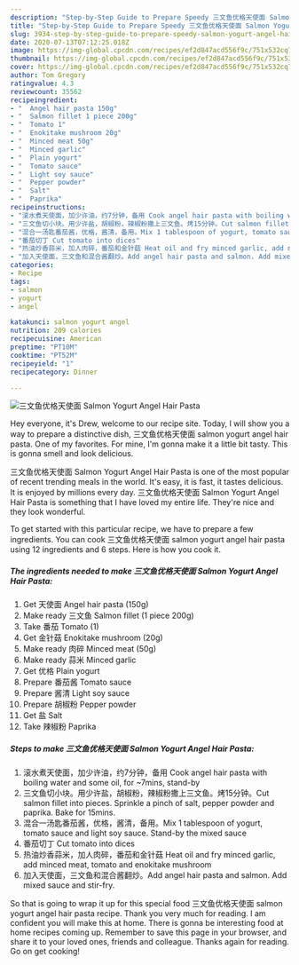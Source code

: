 ```yaml
---
description: "Step-by-Step Guide to Prepare Speedy 三文鱼优格天使面 Salmon Yogurt Angel Hair Pasta"
title: "Step-by-Step Guide to Prepare Speedy 三文鱼优格天使面 Salmon Yogurt Angel Hair Pasta"
slug: 3934-step-by-step-guide-to-prepare-speedy-salmon-yogurt-angel-hair-pasta
date: 2020-07-13T07:12:25.018Z
image: https://img-global.cpcdn.com/recipes/ef2d847acd556f9c/751x532cq70/三文鱼优格天使面-salmon-yogurt-angel-hair-pasta-recipe-main-photo.jpg
thumbnail: https://img-global.cpcdn.com/recipes/ef2d847acd556f9c/751x532cq70/三文鱼优格天使面-salmon-yogurt-angel-hair-pasta-recipe-main-photo.jpg
cover: https://img-global.cpcdn.com/recipes/ef2d847acd556f9c/751x532cq70/三文鱼优格天使面-salmon-yogurt-angel-hair-pasta-recipe-main-photo.jpg
author: Tom Gregory
ratingvalue: 4.3
reviewcount: 35562
recipeingredient:
- "  Angel hair pasta 150g"
- "  Salmon fillet 1 piece 200g"
- "  Tomato 1"
- "  Enokitake mushroom 20g"
- "  Minced meat 50g"
- "  Minced garlic"
- "  Plain yogurt"
- "  Tomato sauce"
- "  Light soy sauce"
- "  Pepper powder"
- "  Salt"
- "  Paprika"
recipeinstructions:
- "滚水煮天使面，加少许油，约7分钟，备用 Cook angel hair pasta with boiling water and some oil, for ~7mins, stand-by"
- "三文鱼切小块。用少许盐，胡椒粉，辣椒粉撒上三文鱼。烤15分钟。Cut salmon fillet into pieces. Sprinkle a pinch of salt, pepper powder and paprika. Bake for 15mins."
- "混合一汤匙番茄酱，优格，酱清，备用。Mix 1 tablespoon of yogurt, tomato sauce and light soy sauce. Stand-by the mixed sauce"
- "番茄切丁 Cut tomato into dices"
- "热油炒香蒜米，加人肉碎，番茄和金针菇 Heat oil and fry minced garlic, add minced meat, tomato and enokitake mushroom"
- "加入天使面，三文鱼和混合酱翻炒。Add angel hair pasta and salmon. Add mixed sauce and stir-fry."
categories:
- Recipe
tags:
- salmon
- yogurt
- angel

katakunci: salmon yogurt angel 
nutrition: 209 calories
recipecuisine: American
preptime: "PT10M"
cooktime: "PT52M"
recipeyield: "1"
recipecategory: Dinner

---
```



![三文鱼优格天使面 Salmon Yogurt Angel Hair Pasta](https://img-global.cpcdn.com/recipes/ef2d847acd556f9c/751x532cq70/三文鱼优格天使面-salmon-yogurt-angel-hair-pasta-recipe-main-photo.jpg)

Hey everyone, it's Drew, welcome to our recipe site. Today, I will show you a way to prepare a distinctive dish, 三文鱼优格天使面 salmon yogurt angel hair pasta. One of my favorites. For mine, I'm gonna make it a little bit tasty. This is gonna smell and look delicious.

三文鱼优格天使面 Salmon Yogurt Angel Hair Pasta is one of the most popular of recent trending meals in the world. It's easy, it is fast, it tastes delicious. It is enjoyed by millions every day. 三文鱼优格天使面 Salmon Yogurt Angel Hair Pasta is something that I have loved my entire life. They're nice and they look wonderful.




To get started with this particular recipe, we have to prepare a few ingredients. You can cook 三文鱼优格天使面 salmon yogurt angel hair pasta using 12 ingredients and 6 steps. Here is how you cook it.

<!--inarticleads1-->

##### The ingredients needed to make 三文鱼优格天使面 Salmon Yogurt Angel Hair Pasta:

1. Get  天使面 Angel hair pasta (150g)
1. Make ready  三文鱼 Salmon fillet (1 piece 200g)
1. Take  番茄 Tomato (1)
1. Get  金针菇 Enokitake mushroom (20g)
1. Make ready  肉碎 Minced meat (50g)
1. Make ready  蒜米 Minced garlic
1. Get  优格 Plain yogurt
1. Prepare  番茄酱 Tomato sauce
1. Prepare  酱清 Light soy sauce
1. Prepare  胡椒粉 Pepper powder
1. Get  盐 Salt
1. Take  辣椒粉 Paprika




<!--inarticleads2-->

##### Steps to make 三文鱼优格天使面 Salmon Yogurt Angel Hair Pasta:

1. 滚水煮天使面，加少许油，约7分钟，备用 Cook angel hair pasta with boiling water and some oil, for ~7mins, stand-by
1. 三文鱼切小块。用少许盐，胡椒粉，辣椒粉撒上三文鱼。烤15分钟。Cut salmon fillet into pieces. Sprinkle a pinch of salt, pepper powder and paprika. Bake for 15mins.
1. 混合一汤匙番茄酱，优格，酱清，备用。Mix 1 tablespoon of yogurt, tomato sauce and light soy sauce. Stand-by the mixed sauce
1. 番茄切丁 Cut tomato into dices
1. 热油炒香蒜米，加人肉碎，番茄和金针菇 Heat oil and fry minced garlic, add minced meat, tomato and enokitake mushroom
1. 加入天使面，三文鱼和混合酱翻炒。Add angel hair pasta and salmon. Add mixed sauce and stir-fry.




So that is going to wrap it up for this special food 三文鱼优格天使面 salmon yogurt angel hair pasta recipe. Thank you very much for reading. I am confident you will make this at home. There is gonna be interesting food at home recipes coming up. Remember to save this page in your browser, and share it to your loved ones, friends and colleague. Thanks again for reading. Go on get cooking!
